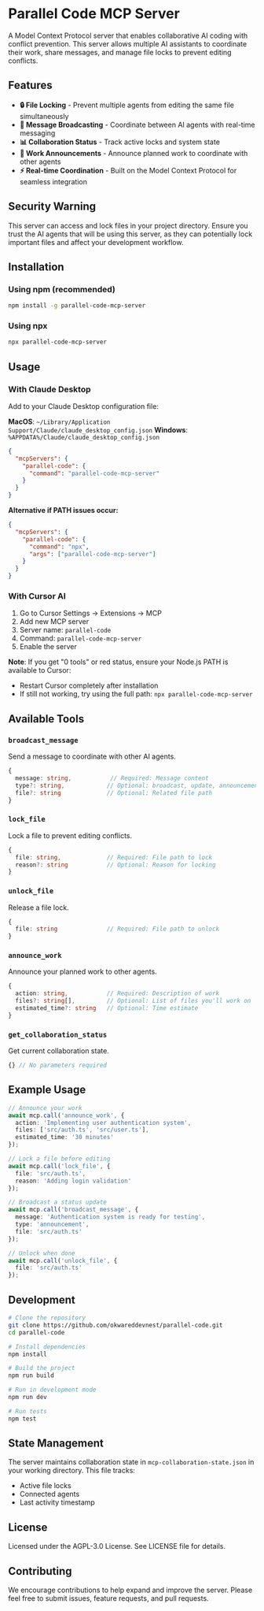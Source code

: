 # Parallel Code MCP Server

A Model Context Protocol server that enables collaborative AI coding with conflict prevention. This server allows multiple AI assistants to coordinate their work, share messages, and manage file locks to prevent editing conflicts.

## Features

- **🔒 File Locking** - Prevent multiple agents from editing the same file simultaneously
- **📢 Message Broadcasting** - Coordinate between AI agents with real-time messaging  
- **📊 Collaboration Status** - Track active locks and system state
- **🎯 Work Announcements** - Announce planned work to coordinate with other agents
- **⚡ Real-time Coordination** - Built on the Model Context Protocol for seamless integration

## Security Warning

This server can access and lock files in your project directory. Ensure you trust the AI agents that will be using this server, as they can potentially lock important files and affect your development workflow.

## Installation

### Using npm (recommended)

```bash
npm install -g parallel-code-mcp-server
```

### Using npx

```bash
npx parallel-code-mcp-server
```

## Usage

### With Claude Desktop

Add to your Claude Desktop configuration file:

**MacOS**: `~/Library/Application Support/Claude/claude_desktop_config.json`
**Windows**: `%APPDATA%/Claude/claude_desktop_config.json`

```json
{
  "mcpServers": {
    "parallel-code": {
      "command": "parallel-code-mcp-server"
    }
  }
}
```

**Alternative if PATH issues occur:**
```json
{
  "mcpServers": {
    "parallel-code": {
      "command": "npx",
      "args": ["parallel-code-mcp-server"]
    }
  }
}
```

### With Cursor AI

1. Go to Cursor Settings → Extensions → MCP
2. Add new MCP server
3. Server name: `parallel-code`
4. Command: `parallel-code-mcp-server`
5. Enable the server

**Note**: If you get "0 tools" or red status, ensure your Node.js PATH is available to Cursor:
- Restart Cursor completely after installation
- If still not working, try using the full path: `npx parallel-code-mcp-server`

## Available Tools

### `broadcast_message`
Send a message to coordinate with other AI agents.

```typescript
{
  message: string,           // Required: Message content
  type?: string,            // Optional: broadcast, update, announcement, status
  file?: string             // Optional: Related file path
}
```

### `lock_file`
Lock a file to prevent editing conflicts.

```typescript
{
  file: string,             // Required: File path to lock
  reason?: string           // Optional: Reason for locking
}
```

### `unlock_file`
Release a file lock.

```typescript
{
  file: string              // Required: File path to unlock
}
```

### `announce_work`
Announce your planned work to other agents.

```typescript
{
  action: string,           // Required: Description of work
  files?: string[],         // Optional: List of files you'll work on
  estimated_time?: string   // Optional: Time estimate
}
```

### `get_collaboration_status`
Get current collaboration state.

```typescript
{} // No parameters required
```

## Example Usage

```typescript
// Announce your work
await mcp.call('announce_work', {
  action: 'Implementing user authentication system',
  files: ['src/auth.ts', 'src/user.ts'],
  estimated_time: '30 minutes'
});

// Lock a file before editing
await mcp.call('lock_file', {
  file: 'src/auth.ts',
  reason: 'Adding login validation'
});

// Broadcast a status update
await mcp.call('broadcast_message', {
  message: 'Authentication system is ready for testing',
  type: 'announcement',
  file: 'src/auth.ts'
});

// Unlock when done
await mcp.call('unlock_file', {
  file: 'src/auth.ts'
});
```

## Development

```bash
# Clone the repository
git clone https://github.com/okwareddevnest/parallel-code.git
cd parallel-code

# Install dependencies
npm install

# Build the project
npm run build

# Run in development mode
npm run dev

# Run tests
npm test
```

## State Management

The server maintains collaboration state in `mcp-collaboration-state.json` in your working directory. This file tracks:

- Active file locks
- Connected agents
- Last activity timestamp

## License

Licensed under the AGPL-3.0 License. See LICENSE file for details.

## Contributing

We encourage contributions to help expand and improve the server. Please feel free to submit issues, feature requests, and pull requests.